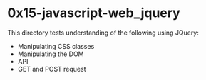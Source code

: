 # 0x15-javascript-web_jquery
This directory tests understanding of the following using JQuery:
- Manipulating CSS classes
- Manipulating the DOM
- API
- GET and POST request
